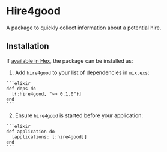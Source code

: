 # Hire4good

A package to quickly collect information about a potential hire.




## Installation

If [available in Hex](https://hex.pm/docs/publish), the package can be installed as:

  1. Add `hire4good` to your list of dependencies in `mix.exs`:

    ```elixir
    def deps do
      [{:hire4good, "~> 0.1.0"}]
    end
    ```

  2. Ensure `hire4good` is started before your application:

    ```elixir
    def application do
      [applications: [:hire4good]]
    end
    ```

